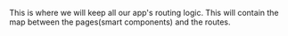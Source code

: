 This is where we will keep all our app's routing logic. 
This will contain the map between the pages(smart components) and the routes.